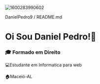 ![1600283990602](https://github.com/user-attachments/assets/a5b033da-886b-4bb5-8cbd-9f7a9531e85a)


DanielPedro9 / README.md
# Oi Sou Daniel Pedro!🤙
### 🎓 Formado em Direito  
💻Estudante em Informatica para web 

🏠Maceió-AL

